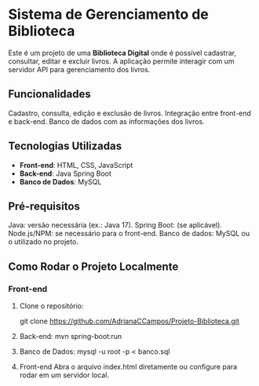 # Sistema de Gerenciamento de Biblioteca

Este é um projeto de uma **Biblioteca Digital** onde é possível cadastrar, consultar, editar e excluir livros. A aplicação permite interagir com um servidor API para gerenciamento dos livros.

## Funcionalidades

Cadastro, consulta, edição e exclusão de livros.
Integração entre front-end e back-end.
Banco de dados com as informações dos livros.

## Tecnologias Utilizadas

- **Front-end**: HTML, CSS, JavaScript
- **Back-end**: Java Spring Boot 
- **Banco de Dados**: MySQL 

## Pré-requisitos
Java: versão necessária (ex.: Java 17).
Spring Boot: (se aplicável).
Node.js/NPM: se necessário para o front-end.
Banco de dados: MySQL ou o utilizado no projeto.

## Como Rodar o Projeto Localmente

### Front-end

1. Clone o repositório:

   git clone https://github.com/AdrianaCCampos/Projeto-Biblioteca.git

2. Back-end:
    mvn spring-boot:run

3. Banco de Dados:
    mysql -u root -p < banco.sql

4. Front-end
    Abra o arquivo index.html diretamente ou configure para rodar em um servidor local.

